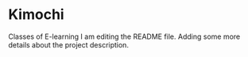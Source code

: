 # Kimochi
Classes of E-learning
I am editing the README file. Adding some more details about the project description.
